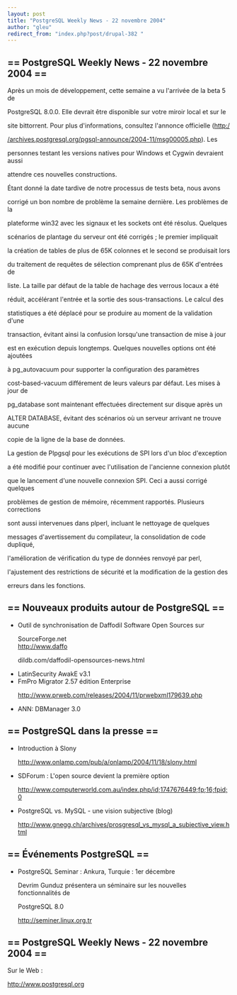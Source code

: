 ```yaml
---
layout: post
title: "PostgreSQL Weekly News - 22 novembre 2004"
author: "gleu"
redirect_from: "index.php?post/drupal-382 "
---
```



<h2>== PostgreSQL Weekly News - 22 novembre 2004 ==</h2>

<p>Après un mois de développement, cette semaine a vu l'arrivée de la beta 5 de

PostgreSQL 8.0.0. Elle devrait être disponible sur votre miroir local et sur le

site bittorrent. Pour plus d'informations, consultez l'annonce officielle (<a href="http://archives.postgresql.org/pgsql-announce/2004-11/msg00005.php">http:/

/archives.postgresql.org/pgsql-announce/2004-11/msg00005.php</a>). Les

personnes testant les versions natives pour Windows et Cygwin devraient aussi

attendre ces nouvelles constructions.</p>

<p>Étant donné la date tardive de notre processus de tests beta, nous avons

corrigé un bon nombre de problème la semaine dernière. Les problèmes de la

plateforme win32 avec les signaux et les sockets ont été résolus. Quelques

scénarios de plantage du serveur ont été corrigés&nbsp;; le premier impliquait

la création de tables de plus de 65K colonnes et le second se produisait lors

du traitement de requêtes de sélection comprenant plus de 65K d'entrées de

liste. La taille par défaut de la table de hachage des verrous locaux a été

réduit, accélérant l'entrée et la sortie des sous-transactions. Le calcul des

statistiques a été déplacé pour se produire au moment de la validation d'une

transaction, évitant ainsi la confusion lorsqu'une transaction de mise à jour

est en exécution depuis longtemps. Quelques nouvelles options ont été ajoutées

à pg_autovacuum pour supporter la configuration des paramètres

cost-based-vacuum différement de leurs valeurs par défaut. Les mises à jour de

pg_database sont maintenant effectuées directement sur disque après un

ALTER DATABASE, évitant des scénarios où un serveur arrivant ne trouve aucune

copie de la ligne de la base de données.

</p>

<p>La gestion de Plpgsql pour les exécutions de SPI lors d'un bloc d'exception

a été modifié pour continuer avec l'utilisation de l'ancienne connexion plutôt

que le lancement d'une nouvelle connexion SPI. Ceci a aussi corrigé quelques

problèmes de gestion de mémoire, récemment rapportés. Plusieurs corrections

sont aussi intervenues dans plperl, incluant le nettoyage de quelques

messages d'avertissement du compilateur, la consolidation de code dupliqué,

l'amélioration de vérification du type de données renvoyé par perl,

l'ajustement des restrictions de sécurité et la modification de la gestion des

erreurs dans les fonctions.</p>

<!--more-->


<h2>== Nouveaux produits autour de PostgreSQL ==</h2>

<ul>

<li>Outil de synchronisation de Daffodil Software Open Sources sur

SourceForge.net<br /><a href="http://www.daffodildb.com/daffodil-opensources-news.html">http://www.daffo

dildb.com/daffodil-opensources-news.html</a></li>

<li>LatinSecurity AwakE v3.1<br /></li>

<li>FmPro Migrator 2.57 édition Enterprise<br /><a href="http://www.prweb.com/releases/2004/11/prwebxml179639.php">

http://www.prweb.com/releases/2004/11/prwebxml179639.php</a></li>

<li>ANN: DBManager 3.0<br />

</li>

</ul>

<h2>== PostgreSQL dans la presse ==</h2>

<ul>

<li>Introduction à Slony<br /><a href="http://www.onlamp.com/pub/a/onlamp/2004/11/18/slony.html">

http://www.onlamp.com/pub/a/onlamp/2004/11/18/slony.html</a></li>

<li>SDForum : L'open source devient la première option<br /><a href="http://www.computerworld.com.au/index.php/id;1747676449;fp;16;fpid;0">

http://www.computerworld.com.au/index.php/id;1747676449;fp;16;fpid;0</a></li>

<li>PostgreSQL vs. MySQL - une vision subjective (blog)<br /><a href="http://www.gnegg.ch/archives/prosgresql_vs_mysql_a_subjective_view.html">

http://www.gnegg.ch/archives/prosgresql_vs_mysql_a_subjective_view.html</a></li>

</ul>

<h2>== Événements PostgreSQL ==</h2>

<ul>

<li>PostgreSQL Seminar&nbsp;: Ankura, Turquie&nbsp;: 1er décembre<br />

Devrim Gunduz présentera un séminaire sur les nouvelles fonctionnalités de

PostgreSQL 8.0<br />

<a href="http://seminer.linux.org.tr">http://seminer.linux.org.tr</a></li>

</ul>

<h2>== PostgreSQL Weekly News - 22 novembre 2004 ==</h2>

<p>Sur le Web&nbsp;:</p>

<a href="http://www.postgresql.org">http://www.postgresql.org</a>